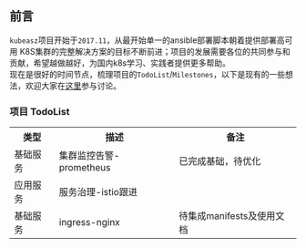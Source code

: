 ## 前言

`kubeasz`项目开始于`2017.11`，从最开始单一的ansible部署脚本朝着提供部署高可用 K8S集群的完整解决方案的目标不断前进；项目的发展需要各位的共同参与和贡献，希望越做越好，为国内k8s学习、实践者提供更多帮助。  
现在是很好的时间节点，梳理项目的`TodoList`/`Milestones`，以下是现有的一些想法，欢迎大家在[这里](https://github.com/easzlab/kubeasz/issues/188)参与讨论。

### 项目 TodoList 

<table border="0">
    <tr>
        <th>类型</th>
        <th>描述</th>
        <th>备注</th>
    </tr>
    <tr>
        <td>基础服务</td>
        <td>集群监控告警-prometheus</td>
        <td>已完成基础，待优化</td>
    </tr>
    <tr>
        <td>应用服务</td>
        <td>服务治理-istio跟进</td>
        <td></td>
    </tr>
    <tr>
        <td>基础服务</td>
        <td>ingress-nginx</td>
        <td>待集成manifests及使用文档</td>
    </tr>
</table>



